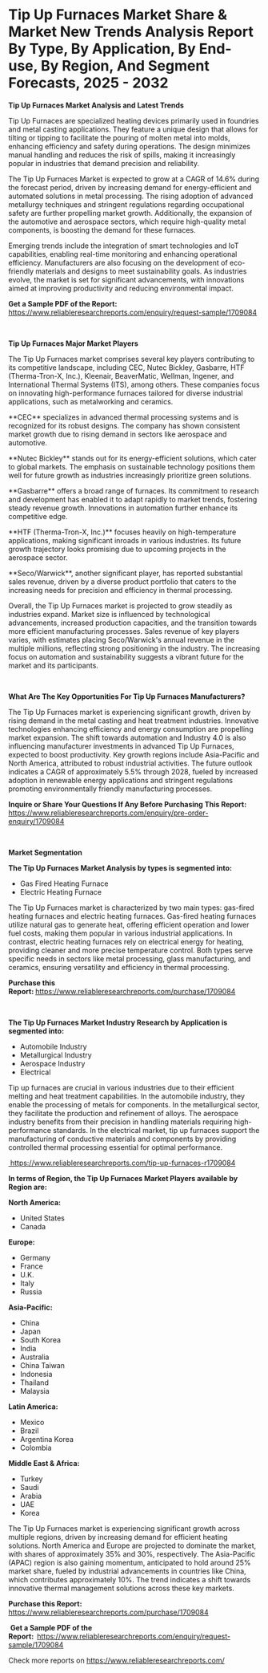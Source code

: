 <p><h1>Tip Up Furnaces Market Share & Market New Trends Analysis Report By Type, By Application, By End-use, By Region, And Segment Forecasts, 2025 - 2032</h1></p><p><strong>Tip Up Furnaces Market Analysis and Latest Trends</strong></p>
<p><p>Tip Up Furnaces are specialized heating devices primarily used in foundries and metal casting applications. They feature a unique design that allows for tilting or tipping to facilitate the pouring of molten metal into molds, enhancing efficiency and safety during operations. The design minimizes manual handling and reduces the risk of spills, making it increasingly popular in industries that demand precision and reliability.</p><p>The Tip Up Furnaces Market is expected to grow at a CAGR of 14.6% during the forecast period, driven by increasing demand for energy-efficient and automated solutions in metal processing. The rising adoption of advanced metallurgy techniques and stringent regulations regarding occupational safety are further propelling market growth. Additionally, the expansion of the automotive and aerospace sectors, which require high-quality metal components, is boosting the demand for these furnaces. </p><p>Emerging trends include the integration of smart technologies and IoT capabilities, enabling real-time monitoring and enhancing operational efficiency. Manufacturers are also focusing on the development of eco-friendly materials and designs to meet sustainability goals. As industries evolve, the market is set for significant advancements, with innovations aimed at improving productivity and reducing environmental impact.</p></p>
<p><strong>Get a Sample PDF of the Report:&nbsp;</strong> <a href="https://www.reliableresearchreports.com/enquiry/request-sample/1709084?utm_campaign=2202&utm_medium=2&utm_source=Github&utm_content=ia&utm_term=27032025&utm_id=tip-up-furnaces">https://www.reliableresearchreports.com/enquiry/request-sample/1709084</a></p>
<p>&nbsp;</p>
<p><strong>Tip Up Furnaces Major Market Players</strong></p>
<p><p>The Tip Up Furnaces market comprises several key players contributing to its competitive landscape, including CEC, Nutec Bickley, Gasbarre, HTF (Therma-Tron-X, Inc.), Kleenair, BeaverMatic, Wellman, Ingener, and International Thermal Systems (ITS), among others. These companies focus on innovating high-performance furnaces tailored for diverse industrial applications, such as metalworking and ceramics.</p><p>**CEC** specializes in advanced thermal processing systems and is recognized for its robust designs. The company has shown consistent market growth due to rising demand in sectors like aerospace and automotive. </p><p>**Nutec Bickley** stands out for its energy-efficient solutions, which cater to global markets. The emphasis on sustainable technology positions them well for future growth as industries increasingly prioritize green solutions.</p><p>**Gasbarre** offers a broad range of furnaces. Its commitment to research and development has enabled it to adapt rapidly to market trends, fostering steady revenue growth. Innovations in automation further enhance its competitive edge.</p><p>**HTF (Therma-Tron-X, Inc.)** focuses heavily on high-temperature applications, making significant inroads in various industries. Its future growth trajectory looks promising due to upcoming projects in the aerospace sector.</p><p>**Seco/Warwick**, another significant player, has reported substantial sales revenue, driven by a diverse product portfolio that caters to the increasing needs for precision and efficiency in thermal processing.</p><p>Overall, the Tip Up Furnaces market is projected to grow steadily as industries expand. Market size is influenced by technological advancements, increased production capacities, and the transition towards more efficient manufacturing processes. Sales revenue of key players varies, with estimates placing Seco/Warwick's annual revenue in the multiple millions, reflecting strong positioning in the industry. The increasing focus on automation and sustainability suggests a vibrant future for the market and its participants.</p></p>
<p>&nbsp;</p>
<p><strong>What Are The Key Opportunities For Tip Up Furnaces Manufacturers?</strong></p>
<p><p>The Tip Up Furnaces market is experiencing significant growth, driven by rising demand in the metal casting and heat treatment industries. Innovative technologies enhancing efficiency and energy consumption are propelling market expansion. The shift towards automation and Industry 4.0 is also influencing manufacturer investments in advanced Tip Up Furnaces, expected to boost productivity. Key growth regions include Asia-Pacific and North America, attributed to robust industrial activities. The future outlook indicates a CAGR of approximately 5.5% through 2028, fueled by increased adoption in renewable energy applications and stringent regulations promoting environmentally friendly manufacturing processes.</p></p>
<p><strong>Inquire or Share Your Questions If Any Before Purchasing This Report:</strong> <a href="https://www.reliableresearchreports.com/enquiry/pre-order-enquiry/1709084?utm_campaign=2202&utm_medium=2&utm_source=Github&utm_content=ia&utm_term=27032025&utm_id=tip-up-furnaces">https://www.reliableresearchreports.com/enquiry/pre-order-enquiry/1709084</a></p>
<p>&nbsp;</p>
<p><strong>Market Segmentation</strong></p>
<p><strong>The Tip Up Furnaces Market Analysis by types is segmented into:</strong></p>
<p><ul><li>Gas Fired Heating Furnace</li><li>Electric Heating Furnace</li></ul></p>
<p><p>The Tip Up Furnaces market is characterized by two main types: gas-fired heating furnaces and electric heating furnaces. Gas-fired heating furnaces utilize natural gas to generate heat, offering efficient operation and lower fuel costs, making them popular in various industrial applications. In contrast, electric heating furnaces rely on electrical energy for heating, providing cleaner and more precise temperature control. Both types serve specific needs in sectors like metal processing, glass manufacturing, and ceramics, ensuring versatility and efficiency in thermal processing.</p></p>
<p><strong>Purchase this Report:&nbsp;</strong><a href="https://www.reliableresearchreports.com/purchase/1709084?utm_campaign=2202&utm_medium=2&utm_source=Github&utm_content=ia&utm_term=27032025&utm_id=tip-up-furnaces">https://www.reliableresearchreports.com/purchase/1709084</a></p>
<p>&nbsp;</p>
<p><strong>The Tip Up Furnaces Market Industry Research by Application is segmented into:</strong></p>
<p><ul><li>Automobile Industry</li><li>Metallurgical Industry</li><li>Aerospace Industry</li><li>Electrical</li></ul></p>
<p><p>Tip up furnaces are crucial in various industries due to their efficient melting and heat treatment capabilities. In the automobile industry, they enable the processing of metals for components. In the metallurgical sector, they facilitate the production and refinement of alloys. The aerospace industry benefits from their precision in handling materials requiring high-performance standards. In the electrical market, tip up furnaces support the manufacturing of conductive materials and components by providing controlled thermal processing essential for optimal performance.</p></p>
<p><a href="https://www.reliableresearchreports.com/tip-up-furnaces-r1709084?utm_campaign=2202&utm_medium=2&utm_source=Github&utm_content=ia&utm_term=27032025&utm_id=tip-up-furnaces">&nbsp;https://www.reliableresearchreports.com/tip-up-furnaces-r1709084</a></p>
<p><strong>In terms of Region, the Tip Up Furnaces Market Players available by Region are:</strong></p>
<p>
    <p> <strong> North America: </strong>
        <ul>
            <li>United States</li>
            <li>Canada</li>
        </ul>
        </p> 
    <p> <strong> Europe: </strong>
        <ul>
            <li>Germany</li>
            <li>France</li>
            <li>U.K.</li>
            <li>Italy</li>
            <li>Russia</li>
        </ul>
        </p> 
    <p> <strong> Asia-Pacific: </strong>
        <ul>
            <li>China</li>
            <li>Japan</li>
            <li>South Korea</li>
            <li>India</li>
            <li>Australia</li>
            <li>China Taiwan</li>
            <li>Indonesia</li>
            <li>Thailand</li>
            <li>Malaysia</li>
        </ul>
        </p> 
    <p> <strong> Latin America: </strong>
        <ul>
            <li>Mexico</li>
            <li>Brazil</li>
            <li>Argentina Korea</li>
            <li>Colombia</li>
        </ul>
        </p> 
    <p> <strong> Middle East & Africa: </strong>
        <ul>
            <li>Turkey</li>
            <li>Saudi</li>
            <li>Arabia</li>
            <li>UAE</li>
            <li>Korea</li>
        </ul>
    </p>
    </p>
<p><p>The Tip Up Furnaces market is experiencing significant growth across multiple regions, driven by increasing demand for efficient heating solutions. North America and Europe are projected to dominate the market, with shares of approximately 35% and 30%, respectively. The Asia-Pacific (APAC) region is also gaining momentum, anticipated to hold around 25% market share, fueled by industrial advancements in countries like China, which contributes approximately 10%. The trend indicates a shift towards innovative thermal management solutions across these key markets.</p></p>
<p><strong>Purchase this Report: </strong><a href="https://www.reliableresearchreports.com/purchase/1709084?utm_campaign=2202&utm_medium=2&utm_source=Github&utm_content=ia&utm_term=27032025&utm_id=tip-up-furnaces">https://www.reliableresearchreports.com/purchase/1709084</a></p>
<p>&nbsp;<strong>Get a Sample PDF of the Report:&nbsp;&nbsp;</strong><a href="https://www.reliableresearchreports.com/enquiry/request-sample/1709084?utm_campaign=2202&utm_medium=2&utm_source=Github&utm_content=ia&utm_term=27032025&utm_id=tip-up-furnaces">https://www.reliableresearchreports.com/enquiry/request-sample/1709084</a></p>
<p><strong></strong></p>
<p>Check more reports on <a href="https://www.reliableresearchreports.com/?utm_campaign=2202&utm_medium=2&utm_source=Github&utm_content=ia&utm_term=27032025&utm_id=tip-up-furnaces">https://www.reliableresearchreports.com/</a></p>